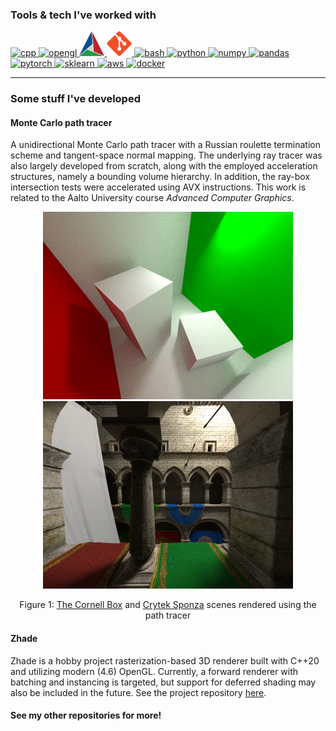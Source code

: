 <h3>Tools & tech I've worked with</h3>
<p align="left">
  <a target="_blank" href="https://isocpp.org" rel="noreferrer">
    <img src="https://upload.wikimedia.org/wikipedia/commons/1/18/ISO_C%2B%2B_Logo.svg" alt="cpp" width="35.58" height="40"/>
  </a>
  <a href="https://www.opengl.org" target="_blank" rel="noreferrer">
    <img src="https://upload.wikimedia.org/wikipedia/commons/2/21/OpenGL_logo.svg" alt="opengl" width="96.6" height="40"/>
  </a>
  <a href="https://cmake.org" target="_blank" rel="noreferrer">
    <img src="https://raw.githubusercontent.com/devicons/devicon/master/icons/cmake/cmake-original.svg" alt="cmake" width="40" height="40"/>
  </a>
  <a href="https://git-scm.com/" target="_blank" rel="noreferrer">
    <img src="https://raw.githubusercontent.com/devicons/devicon/master/icons/git/git-original.svg" alt="git" width="40" height="40"/>
  </a>
  <a href="https://www.gnu.org/software/bash" target="_blank" rel="noreferrer">
    <img src="https://www.vectorlogo.zone/logos/gnu_bash/gnu_bash-icon.svg" alt="bash" width="40" height="40"/>
  </a>
  <a href="https://www.python.org" target="_blank" rel="noreferrer">
    <img src="https://upload.wikimedia.org/wikipedia/commons/c/c3/Python-logo-notext.svg" alt="python" width="40" height="40"/>
  </a>
  <a href="https://numpy.org" target="_blank" rel="noreferrer">
    <img src="https://numpy.org/images/logo.svg" alt="numpy" width="40" height="40"/>
  </a>
  <a href="https://pandas.pydata.org" target="_blank" rel="noreferrer">
    <img src="https://upload.wikimedia.org/wikipedia/commons/2/22/Pandas_mark.svg" alt="pandas" width="29.98" height="40"/>
  </a>
  <a href="https://pytorch.org" target="_blank" rel="noreferrer">
    <img src="https://www.vectorlogo.zone/logos/pytorch/pytorch-icon.svg" alt="pytorch" width="40" height="40"/>
  </a>
  <a href="https://scikit-learn.org" target="_blank" rel="noreferrer">
    <img src="https://upload.wikimedia.org/wikipedia/commons/0/05/Scikit_learn_logo_small.svg" alt="sklearn" width="40" height="40"/>
  </a>
  <a href="https://aws.amazon.com" target="_blank" rel="noreferrer">
    <img src="https://upload.wikimedia.org/wikipedia/commons/9/93/Amazon_Web_Services_Logo.svg" alt="aws" width="40" height="40"/>
  </a>
  <a href="https://www.docker.com" target="_blank" rel="noreferrer">
    <img src="https://www.docker.com/wp-content/uploads/2022/03/vertical-logo-monochromatic.png" alt="docker" width="46.71" height="40"/>
  </a>
</p>

----

<h3>Some stuff I've developed</h3>

<h4>Monte Carlo path tracer</h4>

A unidirectional Monte Carlo path tracer with a Russian roulette termination scheme and tangent-space normal mapping. The underlying ray tracer was also largely developed from scratch, along with the employed acceleration structures, namely a bounding volume hierarchy. In addition, the ray-box intersection tests were accelerated using AVX instructions. This work is related to the Aalto University course *Advanced Computer Graphics*.
<p align="center">
  <img src="img/cornell-box.png" alt="cornell" height="300"/>
  <img src="img/crytek-sponza.png" alt="crytek-sponza" height="300">
</p>
<p align="center">
Figure 1: <a href="http://www.graphics.cornell.edu/online/box/">The Cornell Box</a> and <a href="https://www.cryengine.com/marketplace/product/crytek/sponza-sample-scene">Crytek Sponza</a> scenes rendered using the path tracer
</p>

<h4>Zhade</h4>

Zhade is a hobby project rasterization-based 3D renderer built with C++20 and utilizing modern (4.6) OpenGL. Currently, a forward renderer with batching and instancing is targeted, but support for deferred shading may also be included in the future. See the project repository [here](https://github.com/tatutimonen/Zhade).

<h4>See my other repositories for more!</h4>
